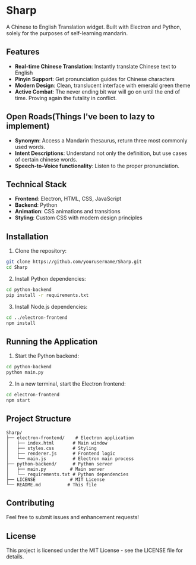# Sharp

A Chinese to English Translation widget. Built with Electron and Python, solely for the purposes of self-learning mandarin.

## Features

- **Real-time Chinese Translation**: Instantly translate Chinese text to English
- **Pinyin Support**: Get pronunciation guides for Chinese characters
- **Modern Design**: Clean, translucent interface with emerald green theme
- **Active Combat**: The never ending bit war will go on until the end of time. Proving again the futality in conflict.

## Open Roads(Things I've been to lazy to implement)

- **Synonym**: Access a Mandarin thesaurus, return three most commonly used words.
- **Intent Descriptions**: Understand not only the definition, but use cases of certain chinese words.
- **Speech-to-Voice functionality**: Listen to the proper pronunciation.

## Technical Stack

- **Frontend**: Electron, HTML, CSS, JavaScript
- **Backend**: Python
- **Animation**: CSS animations and transitions
- **Styling**: Custom CSS with modern design principles

## Installation

1. Clone the repository:

```bash
git clone https://github.com/yourusername/Sharp.git
cd Sharp
```

2. Install Python dependencies:

```bash
cd python-backend
pip install -r requirements.txt
```

3. Install Node.js dependencies:

```bash
cd ../electron-frontend
npm install
```

## Running the Application

1. Start the Python backend:

```bash
cd python-backend
python main.py
```

2. In a new terminal, start the Electron frontend:

```bash
cd electron-frontend
npm start
```

## Project Structure

```
Sharp/
├── electron-frontend/    # Electron application
│   ├── index.html       # Main window
│   ├── styles.css       # Styling
│   ├── renderer.js      # Frontend logic
│   └── main.js          # Electron main process
├── python-backend/      # Python server
│   ├── main.py         # Main server
│   └── requirements.txt # Python dependencies
├── LICENSE             # MIT License
└── README.md          # This file
```

## Contributing

Feel free to submit issues and enhancement requests!

## License

This project is licensed under the MIT License - see the LICENSE file for details.
